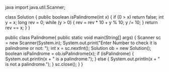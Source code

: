 java
import java.util.Scanner;

class Solution {
    public boolean isPalindrome(int x) {
        if (0 > x)
            return false;
        int y = x;
        long rev = 0;
        while (y > 0) {
            rev = rev * 10 + y % 10;
            y /= 10;
        }
        return rev == x;
    }
}

public class Palindrome{
    public static void main(String[] args) {
        Scanner sc = new Scanner(System.in);
        System.out.print("Enter Number to check it is palindrome or not: ");
        int x = sc.nextInt();
        Solution ob = new Solution();
        boolean isPalindrome = ob.isPalindrome(x);
        if (isPalindrome) {
            System.out.println(x + " is a palindrome.");
        } else {
            System.out.println(x + " is not a palindrome.");
        }
        sc.close();
    }
}

